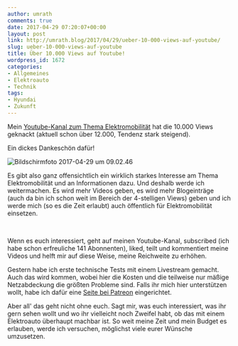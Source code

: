 ```yaml
---
author: umrath
comments: true
date: 2017-04-29 07:20:07+00:00
layout: post
link: http://umrath.blog/2017/04/29/ueber-10-000-views-auf-youtube/
slug: ueber-10-000-views-auf-youtube
title: Über 10.000 Views auf Youtube!
wordpress_id: 1672
categories:
- Allgemeines
- Elektroauto
- Technik
tags:
- Hyundai
- Zukunft
---
```





Mein [Youtube-Kanal zum Thema Elektromobilität](https://www.youtube.com/thoralfwill) hat die 10.000 Views geknackt (aktuell schon über 12.000, Tendenz stark steigend).







Ein dickes Dankeschön dafür!













![Bildschirmfoto 2017-04-29 um 09.02.46](https://umrath.files.wordpress.com/2017/04/bildschirmfoto-2017-04-29-um-09-02-46.png)













Es gibt also ganz offensichtlich ein wirklich starkes Interesse am Thema Elektromobilität und an Informationen dazu. Und deshalb werde ich weitermachen. Es wird mehr Videos geben, es wird mehr Blogeinträge (auch da bin ich schon weit im Bereich der 4-stelligen Views) geben und ich werde mich (so es die Zeit erlaubt) auch öffentlich für Elektromobilität einsetzen.










 










Wenn es euch interessiert, geht auf meinen Youtube-Kanal, subscribed (ich habe schon erfreuliche 141 Abonnenten), liked, teilt und kommentiert meine Videos und helft mir auf diese Weise, meine Reichweite zu erhöhen.













Gestern habe ich erste technische Tests mit einem Livestream gemacht. Auch das wird kommen, wobei hier die Kosten und die teilweise nur mäßige Netzabdeckung die größten Probleme sind. Falls ihr mich hier unterstützen wollt, habe ich dafür eine [Seite bei Patreon](https://www.patreon.com/umrath) eingerichtet.










Aber all' das geht nicht ohne euch. Sagt mir, was euch interessiert, was ihr gern sehen wollt und wo ihr vielleicht noch Zweifel habt, ob das mit einem Elektroauto überhaupt machbar ist. So weit meine Zeit und mein Budget es erlauben, werde ich versuchen, möglichst viele eurer Wünsche umzusetzen.
